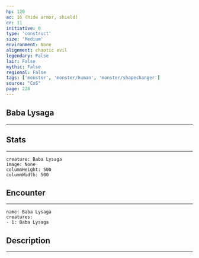 ```yaml
---
hp: 120
ac: 16 (hide armor, shield)
cr: 11
initiative: 0
type: 'construct'    
size: 'Medium'
environment: None
alignment: chaotic evil
legendary: False
lair: False
mythic: False
regional: False
tags: ['monster', 'monster/human', 'monster/shapechanger']
source: "CoS"
page: 228
---
```


## Baba Lysaga
---



## Stats
---

```statblock
creature: Baba Lysaga
image: None
columnHeight: 500
columnWidth: 500
```

## Encounter
---

```encounter-table
name: Baba Lysaga
creatures:
- 1: Baba Lysaga
```

## Description
---





